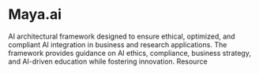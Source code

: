# Maya.ai
 AI architectural framework designed to ensure ethical, optimized, and compliant AI integration in business and research applications. The framework provides guidance on AI ethics, compliance, business strategy, and AI-driven education while fostering innovation.  Resource
